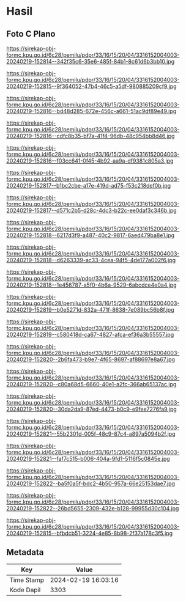 # Hasil

## Foto C Plano

https://sirekap-obj-formc.kpu.go.id/6c28/pemilu/pdpr/33/16/15/20/04/3316152004003-20240219-152814--342f35c6-35e6-485f-84b1-8c61d6b3bb10.jpg

https://sirekap-obj-formc.kpu.go.id/6c28/pemilu/pdpr/33/16/15/20/04/3316152004003-20240219-152815--9f364052-47b4-46c5-a5df-980885209cf9.jpg

https://sirekap-obj-formc.kpu.go.id/6c28/pemilu/pdpr/33/16/15/20/04/3316152004003-20240219-152816--bd48d285-672e-456c-a661-51ac9df89e49.jpg

https://sirekap-obj-formc.kpu.go.id/6c28/pemilu/pdpr/33/16/15/20/04/3316152004003-20240219-152816--cdfc8b35-bf7a-41f4-96db-48c954bb8d46.jpg

https://sirekap-obj-formc.kpu.go.id/6c28/pemilu/pdpr/33/16/15/20/04/3316152004003-20240219-152816--f03cc641-0f45-4b92-aa9a-df9381c805a3.jpg

https://sirekap-obj-formc.kpu.go.id/6c28/pemilu/pdpr/33/16/15/20/04/3316152004003-20240219-152817--b1bc2cbe-a17e-419d-ad75-f53c218def0b.jpg

https://sirekap-obj-formc.kpu.go.id/6c28/pemilu/pdpr/33/16/15/20/04/3316152004003-20240219-152817--d571c2b5-d28c-4dc3-b22c-ee0daf3c346b.jpg

https://sirekap-obj-formc.kpu.go.id/6c28/pemilu/pdpr/33/16/15/20/04/3316152004003-20240219-152818--6217d3f9-a487-40c2-9817-6aed479ba8e1.jpg

https://sirekap-obj-formc.kpu.go.id/6c28/pemilu/pdpr/33/16/15/20/04/3316152004003-20240219-152818--d6263339-ac33-4cea-94f5-4de177a002f6.jpg

https://sirekap-obj-formc.kpu.go.id/6c28/pemilu/pdpr/33/16/15/20/04/3316152004003-20240219-152818--1e456787-a5f0-4b6a-9529-6abcdce4e0a4.jpg

https://sirekap-obj-formc.kpu.go.id/6c28/pemilu/pdpr/33/16/15/20/04/3316152004003-20240219-152819--b0e5271d-832a-471f-8638-7e089bc56b8f.jpg

https://sirekap-obj-formc.kpu.go.id/6c28/pemilu/pdpr/33/16/15/20/04/3316152004003-20240219-152819--c580418d-ca67-4827-afca-ef36a3b55557.jpg

https://sirekap-obj-formc.kpu.go.id/6c28/pemilu/pdpr/33/16/15/20/04/3316152004003-20240219-152820--2b6fa473-b9e7-4f65-8697-af88697e8a67.jpg

https://sirekap-obj-formc.kpu.go.id/6c28/pemilu/pdpr/33/16/15/20/04/3316152004003-20240219-152820--c80a68d5-6660-40e1-a2fc-366ab65137ac.jpg

https://sirekap-obj-formc.kpu.go.id/6c28/pemilu/pdpr/33/16/15/20/04/3316152004003-20240219-152820--30da2da9-87ed-4473-b0c9-e9fee7276fa9.jpg

https://sirekap-obj-formc.kpu.go.id/6c28/pemilu/pdpr/33/16/15/20/04/3316152004003-20240219-152821--55b2301d-005f-48c9-87c4-a897a5094b2f.jpg

https://sirekap-obj-formc.kpu.go.id/6c28/pemilu/pdpr/33/16/15/20/04/3316152004003-20240219-152821--faf7c515-b006-404a-9fd1-5116f5c0845e.jpg

https://sirekap-obj-formc.kpu.go.id/6c28/pemilu/pdpr/33/16/15/20/04/3316152004003-20240219-152822--ba5f0a5f-bdc2-4b50-957a-66e25153dae7.jpg

https://sirekap-obj-formc.kpu.go.id/6c28/pemilu/pdpr/33/16/15/20/04/3316152004003-20240219-152822--26bd5655-2309-432e-b128-99955d30c104.jpg

https://sirekap-obj-formc.kpu.go.id/6c28/pemilu/pdpr/33/16/15/20/04/3316152004003-20240219-152815--bfbdcb51-3224-4e85-8b98-2f37a178c3f5.jpg


## Metadata

| Key        | Value               |
| ---------- | ------------------- |
| Time Stamp | 2024-02-19 16:03:16 |
| Kode Dapil | 3303                |




